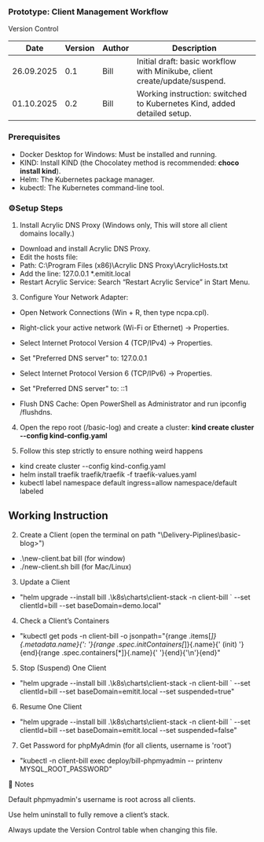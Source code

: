 ### Prototype: Client Management Workflow
 Version Control

| Date       | Version | Author | Description                                                                |
| ---------- | ------- | ------ | -------------------------------------------------------------------------- |
| 26.09.2025 | 0.1     | Bill   | Initial draft: basic workflow with Minikube, client create/update/suspend. |
| 01.10.2025 | 0.2     | Bill   | Working instruction: switched to Kubernetes Kind, added detailed setup.    |

### Prerequisites
 - Docker Desktop for Windows: Must be installed and running.
 - KIND: Install KIND (the Chocolatey method is recommended: **choco install kind**).
 - Helm: The Kubernetes package manager.
 - kubectl: The Kubernetes command-line tool.

### ⚙️Setup Steps
1. Install Acrylic DNS Proxy (Windows only, This will store all client domains locally.)
 - Download and install Acrylic DNS Proxy.
 - Edit the hosts file:
 - Path: C:\Program Files (x86)\Acrylic DNS Proxy\AcrylicHosts.txt
 - Add the line: 127.0.0.1 *.emitit.local
 - Restart Acrylic Service: Search “Restart Acrylic Service” in Start Menu.

3. Configure Your Network Adapter:

 - Open Network Connections (Win + R, then type ncpa.cpl).

 - Right-click your active network (Wi-Fi or Ethernet) -> Properties.

 - Select Internet Protocol Version 4 (TCP/IPv4) -> Properties.

 - Set "Preferred DNS server" to: 127.0.0.1

 - Select Internet Protocol Version 6 (TCP/IPv6) -> Properties.

 - Set "Preferred DNS server" to: ::1

 - Flush DNS Cache: Open PowerShell as Administrator and run ipconfig /flushdns.


4. Open the repo root (/basic-log) and create a cluster: **kind create cluster --config kind-config.yaml**

5. Follow this step strictly to ensure nothing weird happens
 - kind create cluster --config kind-config.yaml
 - helm install traefik traefik/traefik -f traefik-values.yaml
 - kubectl label namespace default ingress=allow namespace/default labeled


## Working Instruction
2. Create a Client (open the terminal on path "\Delivery-Piplines\basic-blog>")
 - .\new-client.bat bill (for window)
 - ./new-client.sh bill (for Mac/Linux)

3. Update a Client
 - "helm upgrade --install bill .\k8s\charts\client-stack -n client-bill `
  --set clientId=bill --set baseDomain=demo.local"

4. Check a Client’s Containers
 - "kubectl get pods -n client-bill -o jsonpath="{range .items[*]}{.metadata.name}{': '}{range .spec.initContainers[*]}{.name}{' (init) '}{end}{range .spec.containers[*]}{.name}{' '}{end}{'\n'}{end}"

5. Stop (Suspend) One Client
 - "helm upgrade --install bill .\k8s\charts\client-stack -n client-bill `
  --set clientId=bill --set baseDomain=emitit.local --set suspended=true"

6. Resume One Client
 - "helm upgrade --install bill .\k8s\charts\client-stack -n client-bill `
  --set clientId=bill --set baseDomain=emitit.local --set suspended=false"

7. Get Password for phpMyAdmin (for all clients, username is 'root')
 - "kubectl -n client-bill exec deploy/bill-phpmyadmin -- printenv MYSQL_ROOT_PASSWORD"

📝 Notes

Default phpmyadmin's username is root across all clients.

Use helm uninstall to fully remove a client’s stack.

Always update the Version Control table when changing this file.